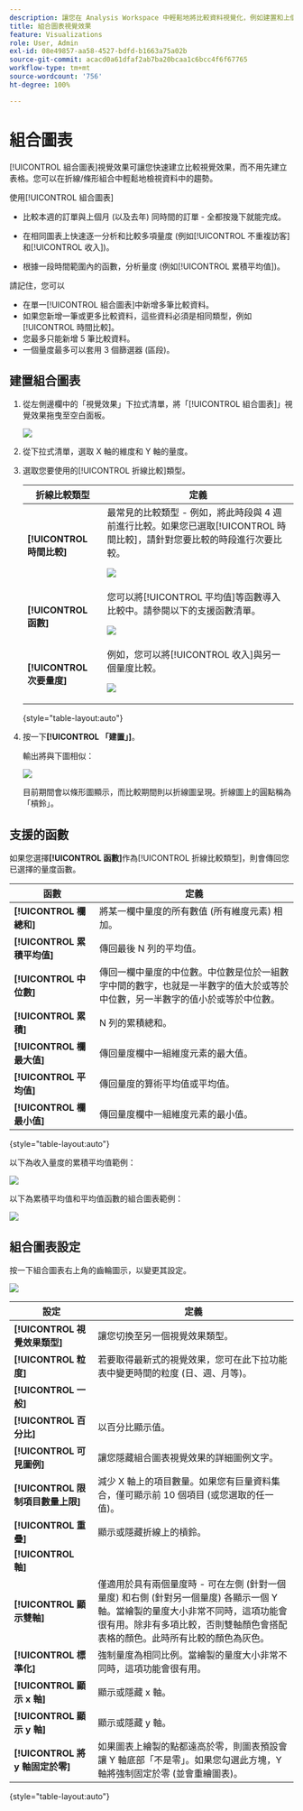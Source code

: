 ```yaml
---
description: 讓您在 Analysis Workspace 中輕鬆地將比較資料視覺化，例如建置和上個月、去年等的比較資料。
title: 組合圖表視覺效果
feature: Visualizations
role: User, Admin
exl-id: 08e49857-aa58-4527-bdfd-b1663a75a02b
source-git-commit: acacd0a61dfaf2ab7ba20bcaa1c6bcc4f6f67765
workflow-type: tm+mt
source-wordcount: '756'
ht-degree: 100%

---
```


# 組合圖表

[!UICONTROL 組合圖表]視覺效果可讓您快速建立比較視覺效果，而不用先建立表格。您可以在折線/條形組合中輕鬆地檢視資料中的趨勢。

使用[!UICONTROL 組合圖表]

* 比較本週的訂單與上個月 (以及去年) 同時間的訂單 - 全都按幾下就能完成。

* 在相同圖表上快速逐一分析和比較多項量度 (例如[!UICONTROL 不重複訪客]和[!UICONTROL 收入])。

* 根據一段時間範圍內的函數，分析量度 (例如[!UICONTROL 累積平均值])。

請記住，您可以

* 在單一[!UICONTROL 組合圖表]中新增多筆比較資料。
* 如果您新增一筆或更多比較資料，這些資料必須是相同類型，例如[!UICONTROL 時間比較]。
* 您最多只能新增 5 筆比較資料。
* 一個量度最多可以套用 3 個篩選器 (區段)。

## 建置組合圖表

1. 從左側邊欄中的「視覺效果」下拉式清單，將「[!UICONTROL 組合圖表]」視覺效果拖曳至空白面板。

   ![](assets/combo-chart-build.png)

1. 從下拉式清單，選取 X 軸的維度和 Y 軸的量度。

1. 選取您要使用的[!UICONTROL 折線比較]類型。

   | 折線比較類型 | 定義 |
   | --- | --- |
   | **[!UICONTROL 時間比較]** | 最常見的比較類型 - 例如，將此時段與 4 週前進行比較。如果您已選取[!UICONTROL 時間比較]，請針對您要比較的時段進行次要比較。<p>![](assets/combo-time-period.png) |
   | **[!UICONTROL 函數]** | 您可以將[!UICONTROL 平均值]等函數導入比較中。請參閱以下的支援函數清單。<p>![](assets/combo-functions.png) |
   | **[!UICONTROL 次要量度]** | 例如，您可以將[!UICONTROL 收入]與另一個量度比較。<p>![](assets/combo-2metrics.png) |

   {style=&quot;table-layout:auto&quot;}

1. 按一下&#x200B;**[!UICONTROL 「建置」]**。

   輸出將與下圖相似：

   ![](assets/combo-output.png)

   目前期間會以條形圖顯示，而比較期間則以折線圖呈現。折線圖上的圓點稱為「槓鈴」。

## 支援的函數

如果您選擇&#x200B;**[!UICONTROL 函數]**&#x200B;作為[!UICONTROL 折線比較類型]，則會傳回您已選擇的量度函數。

| 函數 | 定義 |
| --- | --- |
| **[!UICONTROL 欄總和]** | 將某一欄中量度的所有數值 (所有維度元素) 相加。 |
| **[!UICONTROL 累積平均值]** | 傳回最後 N 列的平均值。 |
| **[!UICONTROL 中位數]** | 傳回一欄中量度的中位數。中位數是位於一組數字中間的數字，也就是一半數字的值大於或等於中位數，另一半數字的值小於或等於中位數。 |
| **[!UICONTROL 累積]** | N 列的累積總和。 |
| **[!UICONTROL 欄最大值]** | 傳回量度欄中一組維度元素的最大值。 |
| **[!UICONTROL 平均值]** | 傳回量度的算術平均值或平均值。 |
| **[!UICONTROL 欄最小值]** | 傳回量度欄中一組維度元素的最小值。 |

{style=&quot;table-layout:auto&quot;}

以下為收入量度的累積平均值範例：

![](assets/combo-cumul-avg.png)

以下為累積平均值和平均值函數的組合圖表範例：

![](assets/combo-two-functions.png)

## 組合圖表設定

按一下組合圖表右上角的齒輪圖示，以變更其設定。

![](assets/combo-settings.png)

| 設定 | 定義 |
| --- | --- |
| **[!UICONTROL 視覺效果類型]** | 讓您切換至另一個視覺效果類型。 |
| **[!UICONTROL 粒度]** | 若要取得最新式的視覺效果，您可在此下拉功能表中變更時間的粒度 (日、週、月等)。 |
| **[!UICONTROL 一般]** |  |
| **[!UICONTROL 百分比]** | 以百分比顯示值。 |
| **[!UICONTROL 可見圖例]** | 讓您隱藏組合圖表視覺效果的詳細圖例文字。 |
| **[!UICONTROL 限制項目數量上限]** | 減少 X 軸上的項目數量。如果您有巨量資料集合，僅可顯示前 10 個項目 (或您選取的任一值)。 |
| **[!UICONTROL 重疊]** | 顯示或隱藏折線上的槓鈴。 |
| **[!UICONTROL 軸]** |  |
| **[!UICONTROL 顯示雙軸]** | 僅適用於具有兩個量度時 - 可在左側 (針對一個量度) 和右側 (針對另一個量度) 各顯示一個 Y 軸。當繪製的量度大小非常不同時，這項功能會很有用。除非有多項比較，否則雙軸顏色會搭配表格的顏色。此時所有比較的顏色為灰色。 |
| **[!UICONTROL 標準化]** | 強制量度為相同比例。當繪製的量度大小非常不同時，這項功能會很有用。 |
| **[!UICONTROL 顯示 x 軸]** | 顯示或隱藏 x 軸。 |
| **[!UICONTROL 顯示 y 軸]** | 顯示或隱藏 y 軸。 |
| **[!UICONTROL 將 y 軸固定於零]** | 如果圖表上繪製的點都遠高於零，則圖表預設會讓 Y 軸底部「不是零」。如果您勾選此方塊，Y 軸將強制固定於零 (並會重繪圖表)。 |

{style=&quot;table-layout:auto&quot;}

